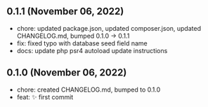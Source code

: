 ## 0.1.1 (November 06, 2022)
- chore: updated package.json, updated composer.json, updated CHANGELOG.md, bumped 0.1.0 -> 0.1.1
- fix: fixed typo with database seed field name
- docs: update php psr4 autoload update instructions

## 0.1.0 (November 06, 2022)
- chore: created CHANGELOG.md, bumped to 0.1.0
- feat: ✨ first commit

